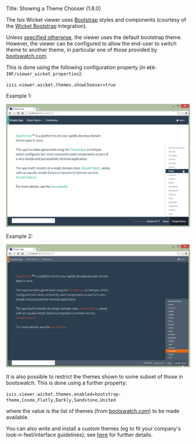 Title: Showing a Theme Chooser (1.8.0)

[//]: # (content copied to _user-guide_xxx)

The Isis Wicket viewer uses [Bootstrap](http://getbootstrap.com/) styles and components (courtesy of the 
[Wicket Bootstrap](https://github.com/l0rdn1kk0n/wicket-bootstrap) integration).

Unless [specified otherwise](specifying-a-default-theme.html), the viewer uses the default bootstrap theme.  However, 
the viewer can be configured to allow the end-user to switch theme to another theme, in particular one of those 
provided by [bootswatch.com](http://bootswatch.com).

This is done using the following configuration property (in `WEB-INF/viewer_wicket.properties`):

    isis.viewer.wicket.themes.showChooser=true


Example 1:

<a href="images/theme-chooser/example-1.png"><img width="720px" src="images/theme-chooser/example-1.png"/></a>

Example 2:

<a href="images/theme-chooser/example-2.png"><img width="720px" src="images/theme-chooser/example-2.png"/></a>

    
It is also possible to restrict the themes shown to some subset of those in bootswatch.  This is done using a further
property:

    isis.viewer.wicket.themes.enabled=bootstrap-theme,Cosmo,Flatly,Darkly,Sandstone,United

where the value is the list of themes (from [bootswatch.com](http://bootswatch.com)) to be made available.


You can also write and install a custom themes (eg to fit your company's look-n-feel/interface guidelines); see
[here](writing-a-custom-theme.html) for further details.